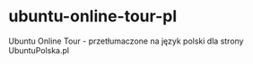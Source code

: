 ubuntu-online-tour-pl
=====================

Ubuntu Online Tour - przetłumaczone na język polski dla strony UbuntuPolska.pl
